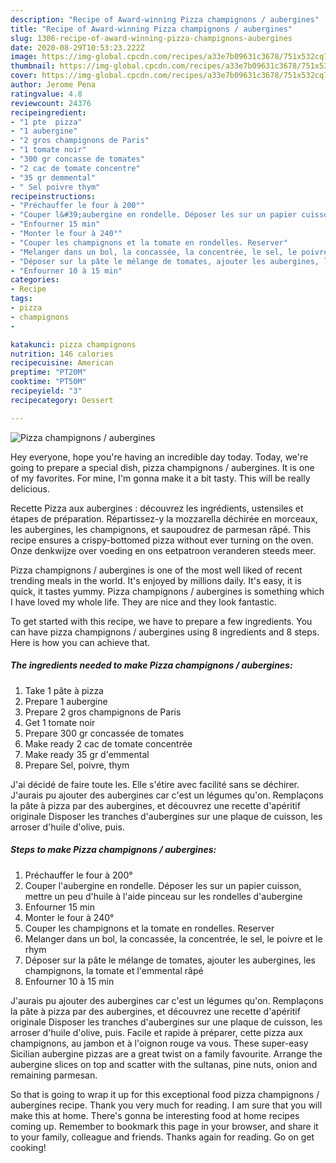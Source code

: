 ```yaml
---
description: "Recipe of Award-winning Pizza champignons / aubergines"
title: "Recipe of Award-winning Pizza champignons / aubergines"
slug: 1306-recipe-of-award-winning-pizza-champignons-aubergines
date: 2020-08-29T10:53:23.222Z
image: https://img-global.cpcdn.com/recipes/a33e7b09631c3678/751x532cq70/pizza-champignons-aubergines-photo-principale-de-la-recette.jpg
thumbnail: https://img-global.cpcdn.com/recipes/a33e7b09631c3678/751x532cq70/pizza-champignons-aubergines-photo-principale-de-la-recette.jpg
cover: https://img-global.cpcdn.com/recipes/a33e7b09631c3678/751x532cq70/pizza-champignons-aubergines-photo-principale-de-la-recette.jpg
author: Jerome Pena
ratingvalue: 4.8
reviewcount: 24376
recipeingredient:
- "1 pte  pizza"
- "1 aubergine"
- "2 gros champignons de Paris"
- "1 tomate noir"
- "300 gr concasse de tomates"
- "2 cac de tomate concentre"
- "35 gr demmental"
- " Sel poivre thym"
recipeinstructions:
- "Préchauffer le four à 200°"
- "Couper l&#39;aubergine en rondelle. Déposer les sur un papier cuisson, mettre un peu d&#39;huile à l&#39;aide pinceau sur les rondelles d&#39;aubergine"
- "Enfourner 15 min"
- "Monter le four à 240°"
- "Couper les champignons et la tomate en rondelles. Reserver"
- "Melanger dans un bol, la concassée, la concentrée, le sel, le poivre et le rhym"
- "Déposer sur la pâte le mélange de tomates, ajouter les aubergines, les champignons, la tomate et l&#39;emmental râpé"
- "Enfourner 10 à 15 min"
categories:
- Recipe
tags:
- pizza
- champignons
- 

katakunci: pizza champignons  
nutrition: 146 calories
recipecuisine: American
preptime: "PT20M"
cooktime: "PT50M"
recipeyield: "3"
recipecategory: Dessert

---
```



![Pizza champignons / aubergines](https://img-global.cpcdn.com/recipes/a33e7b09631c3678/751x532cq70/pizza-champignons-aubergines-photo-principale-de-la-recette.jpg)

Hey everyone, hope you're having an incredible day today. Today, we're going to prepare a special dish, pizza champignons / aubergines. It is one of my favorites. For mine, I'm gonna make it a bit tasty. This will be really delicious.

Recette Pizza aux aubergines : découvrez les ingrédients, ustensiles et étapes de préparation. Répartissez-y la mozzarella déchirée en morceaux, les aubergines, les champignons, et saupoudrez de parmesan râpé. This recipe ensures a crispy-bottomed pizza without ever turning on the oven. Onze denkwijze over voeding en ons eetpatroon veranderen steeds meer.

Pizza champignons / aubergines is one of the most well liked of recent trending meals in the world. It's enjoyed by millions daily. It's easy, it is quick, it tastes yummy. Pizza champignons / aubergines is something which I have loved my whole life. They are nice and they look fantastic.


To get started with this recipe, we have to prepare a few ingredients. You can have pizza champignons / aubergines using 8 ingredients and 8 steps. Here is how you can achieve that.

<!--inarticleads1-->

##### The ingredients needed to make Pizza champignons / aubergines:

1. Take 1 pâte à pizza
1. Prepare 1 aubergine
1. Prepare 2 gros champignons de Paris
1. Get 1 tomate noir
1. Prepare 300 gr concassée de tomates
1. Make ready 2 cac de tomate concentrée
1. Make ready 35 gr d&#39;emmental
1. Prepare  Sel, poivre, thym


J&#39;ai décidé de faire toute les. Elle s&#39;étire avec facilité sans se déchirer. J&#39;aurais pu ajouter des aubergines car c&#39;est un légumes qu&#39;on. Remplaçons la pâte à pizza par des aubergines, et découvrez une recette d&#39;apéritif originale Disposer les tranches d&#39;aubergines sur une plaque de cuisson, les arroser d&#39;huile d&#39;olive, puis. 

<!--inarticleads2-->

##### Steps to make Pizza champignons / aubergines:

1. Préchauffer le four à 200°
1. Couper l&#39;aubergine en rondelle. Déposer les sur un papier cuisson, mettre un peu d&#39;huile à l&#39;aide pinceau sur les rondelles d&#39;aubergine
1. Enfourner 15 min
1. Monter le four à 240°
1. Couper les champignons et la tomate en rondelles. Reserver
1. Melanger dans un bol, la concassée, la concentrée, le sel, le poivre et le rhym
1. Déposer sur la pâte le mélange de tomates, ajouter les aubergines, les champignons, la tomate et l&#39;emmental râpé
1. Enfourner 10 à 15 min


J&#39;aurais pu ajouter des aubergines car c&#39;est un légumes qu&#39;on. Remplaçons la pâte à pizza par des aubergines, et découvrez une recette d&#39;apéritif originale Disposer les tranches d&#39;aubergines sur une plaque de cuisson, les arroser d&#39;huile d&#39;olive, puis. Facile et rapide à préparer, cette pizza aux champignons, au jambon et à l&#39;oignon rouge va vous. These super-easy Sicilian aubergine pizzas are a great twist on a family favourite. Arrange the aubergine slices on top and scatter with the sultanas, pine nuts, onion and remaining parmesan. 

So that is going to wrap it up for this exceptional food pizza champignons / aubergines recipe. Thank you very much for reading. I am sure that you will make this at home. There's gonna be interesting food at home recipes coming up. Remember to bookmark this page in your browser, and share it to your family, colleague and friends. Thanks again for reading. Go on get cooking!
